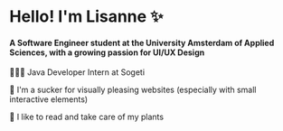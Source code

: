 # Hello! I'm Lisanne ✨
#### A Software Engineer student at the University Amsterdam of Applied Sciences, with a growing passion for UI/UX Design

👩🏻‍💻 Java Developer Intern at Sogeti

🌸 I'm a sucker for visually pleasing websites (especially with small interactive elements)

🌱 I like to read and take care of my plants
